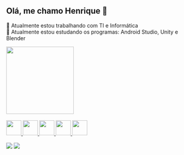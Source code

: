 ## Olá, me chamo Henrique 👋

<!--
**ObvTago/ObvTago** is a ✨ _special_ ✨ repository because its `README.md` (this file) appears on your GitHub profile.

Here are some ideas to get you started:
-->

 🔭 Atualmente estou trabalhando com TI e Informática <br>
 🌱 Atualmente estou estudando os programas: Android Studio, Unity e Blender

<div align="left">
  <a href="https://github.com/Henrique-Coder">
  <img height="180em" src="https://github-readme-stats.vercel.app/api?username=Henrique-Coder&show_icons=true&theme=dark&include_all_commits=true&count_private=true"/>
</div>
  
<br />
  
<div style="display: inline_block"> 
  <img src="https://cdn.jsdelivr.net/gh/devicons/devicon/icons/windows8/windows8-original.svg" width="40px" height="40px" />
  <img src="https://cdn.jsdelivr.net/gh/devicons/devicon/icons/androidstudio/androidstudio-original.svg" width="40px" height="40px" />
  <img src="https://cdn.jsdelivr.net/gh/devicons/devicon/icons/googlecloud/googlecloud-original.svg" width="40px" height="40px" />
  <img src="https://cdn.jsdelivr.net/gh/devicons/devicon/icons/java/java-original.svg" width="40px" height="40px" />
  <img src="https://cdn.jsdelivr.net/gh/devicons/devicon/icons/nodejs/nodejs-original.svg" width="40px" height="40px"/>
</div>
  
  <br />
  
<div style="display: inline_block">
   <a href="https://www.linkedin.com/in/tiagobettega/" target="_blank"><img src="https://img.shields.io/badge/-LinkedIn-%230077B5?style=for-the-badge&logo=linkedin&logoColor=white" target="_blank"></a>
  <a href="https://twitter.com/mrt4gu" target="_blank"><img src="https://img.shields.io/badge/-twitter-%230077B5?style=for-the-badge&logo=twitter&logoColor=white" target="_blank"></a>
</div>

